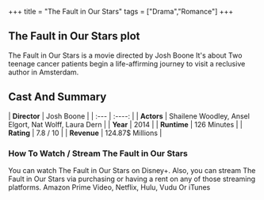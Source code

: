 +++
title = "The Fault in Our Stars"
tags = ["Drama","Romance"]
+++
## The Fault in Our Stars plot
The Fault in Our Stars is a movie directed by Josh Boone It's about Two teenage cancer patients begin a life-affirming journey to visit a reclusive author in Amsterdam.
## Cast And Summary
| **Director**      | Josh Boone |
    | :---        |    :----:   |
    |  **Actors** | Shailene Woodley, Ansel Elgort, Nat Wolff, Laura Dern |
    | **Year**   | 2014    |
    |  **Runtime** | 126 Minutes |
    |  **Rating** | 7.8 / 10 | 
    |  **Revenue** | 124.87$ Millions |
### How To Watch / Stream The Fault in Our Stars
You can watch The Fault in Our Stars on Disney+.
Also, you can stream The Fault in Our Stars via purchasing or having a rent on any of those streaming platforms.
Amazon Prime Video, Netflix, Hulu, Vudu Or iTunes
